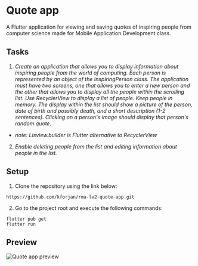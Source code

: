 # Quote app

A Flutter application for viewing and saving quotes of inspiring people from computer science made for Mobile Application Development class.

## Tasks
1. *Create an application that allows you to display information about inspiring people from the world of computing. Each person is represented by an object of the InspiringPerson class. The application must have two screens, one that allows you to enter a new person and the other that allows you to display all the people within the scrolling list. Use RecyclerView to display a list of people. Keep people in memory. The display within the list should show a picture of the person, date of birth and possibly death, and a short description (1-2 sentences). Clicking on a person's image should display that person's random quote.*
* *note: Lisview.builder is Flutter alternative to RecyclerView*

2. *Enable deleting people from the list and editing information about people in the list.*

## Setup

  1. Clone the repository using the link below:
  ```
  https://github.com/kforjan/rma-lv2-quote-app.git
  ```
  2. Go to the project root and execute the following commands:
  ```
  flutter pub get
  flutter run
  ```

## Preview

![Quote app preview](https://s3.gifyu.com/images/rma-lv2-preview2.gif)
